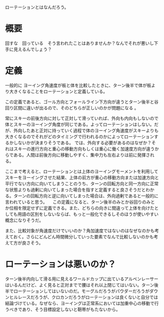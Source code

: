 ローテーションとはなんだろう。

# 概要
回すな　回っている　そう言われたことはありませんか？なんでそれが悪いし下手に見えるんでしょう？

# 定義
一般的に ヨーイング角速度が板と体を比較したときに、ターン後半で体が板より大きくなることをローテーションと定義している。

この定義であると、ゴール方向とフォールライン下方向が違うとターン後半と谷回り区間に違いが出るので、そのどちらが正しいのかが問題になる 。

常にスキーの前後方向に対して正対して滑っていれば、外向も内向もしないので体とスキーのヨーイング角度が同じである。よってローテーションはしない。だが、外向したあと正対に持っていく過程で体のヨーイング角速度がスキーよりも大きくなるのでそれがどのタイミングで行われるのかによってローテーションするかしないかが決まりそうである。
では、外向する必要があるのはなぜか？それはスキーの進行方向と重心の移動方向もしくは重心に働く加速度方向が違うからである。人間は前後方向に移動しやすく、集中力も左右よりは前に発揮される。

ここまで考えると、ローテーションとは上体のヨーイングモーメントを利用してスキーをヨーイングさせた結果、上体の前方が重心の移動方向または加速方向と平行でない方向に向いてしまうことのうち、ターンの回転方向と同一方向に正常な状態よりも過剰に向いてしまった場合を指すと定義すると良さそうだとわかる。ターンの回転方向と逆に向いてしまった場合は、外向過剰であると一般的に言われていると思う。
　この定義になると、ターン後半のみとか谷回りのみとか位相を限定せずに定義できる。また、どちらの向きに間違って上体を向けたとしても用語の区別をしないならば、もっと一般化できるしそのほうが使いやすい概念になりそうだ。

また、比較対象が角速度だけでいいのか？角加速度ではないのはなぜなのかも考えておく。さらにどんどん時間微分していった要素でなんで比較しないのかも考えて方が良さそう。

# ローテーションは悪いのか？
ターン後半内向して滑る用に見えるワールドカップに出ているアルペンレーサーはいるんだけど、よく見ると正対までで腰はそれ以上閉じてはいない。ターン後半でローテーションしてはいないのだ。モーグルだろうがパウダーだろうがダウンヒルレースだろうが、クロカンだろうがローテーションは良くないと自分では結論づけている。なぜなら、ヨーイングは正常系においては加重中心の移動で行うべきであり、そう目標設定しないと靭帯がもたないから。



